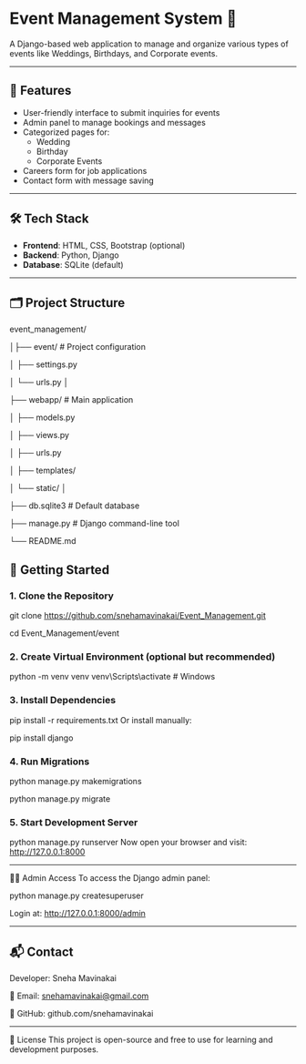 # Event Management System 🎉

A Django-based web application to manage and organize various types of events like Weddings, Birthdays, and Corporate events.

---

## 📌 Features

- User-friendly interface to submit inquiries for events
- Admin panel to manage bookings and messages
- Categorized pages for:
  - Wedding
  - Birthday
  - Corporate Events
- Careers form for job applications
- Contact form with message saving

---

## 🛠️ Tech Stack

- **Frontend**: HTML, CSS, Bootstrap (optional)
- **Backend**: Python, Django
- **Database**: SQLite (default)

---

## 🗂️ Project Structure


event_management/

│├── event/ # Project configuration

│ ├── settings.py

│ └── urls.py
│

├── webapp/ # Main application

│ ├── models.py

│ ├── views.py

│ ├── urls.py

│ ├── templates/

│ └── static/
│

├── db.sqlite3 # Default database

├── manage.py # Django command-line tool

└── README.md




## 🚀 Getting Started

### 1. Clone the Repository


git clone https://github.com/snehamavinakai/Event_Management.git

cd Event_Management/event

### 2. Create Virtual Environment (optional but recommended)

python -m venv venv
venv\Scripts\activate  # Windows

### 3. Install Dependencies

pip install -r requirements.txt
Or install manually:


pip install django

### 4. Run Migrations

python manage.py makemigrations

python manage.py migrate

### 5. Start Development Server

python manage.py runserver
Now open your browser and visit: http://127.0.0.1:8000

---

🧑‍💻 Admin Access
To access the Django admin panel:

python manage.py createsuperuser

Login at: http://127.0.0.1:8000/admin

---

## 📬 Contact

Developer: Sneha Mavinakai

📧 Email: snehamavinakai@gmail.com

🔗 GitHub: github.com/snehamavinakai

---

📄 License
This project is open-source and free to use for learning and development purposes.

